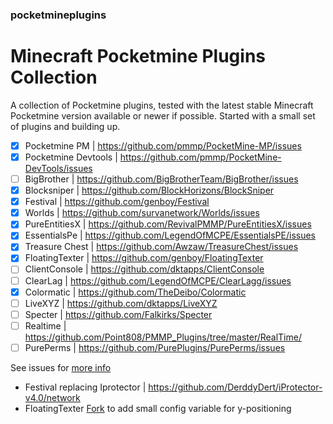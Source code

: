 ### pocketmineplugins

# Minecraft Pocketmine Plugins Collection

A collection of Pocketmine plugins, tested with the latest stable Minecraft Pocketmine version available or newer if possible.
Started with a small set of plugins and building up. 

- [x] Pocketmine PM | https://github.com/pmmp/PocketMine-MP/issues
- [x] Pocketmine Devtools | https://github.com/pmmp/PocketMine-DevTools/issues
- [ ] BigBrother | https://github.com/BigBrotherTeam/BigBrother/issues
- [x] Blocksniper | https://github.com/BlockHorizons/BlockSniper
- [x] Festival | https://github.com/genboy/Festival 
- [x] Worlds | https://github.com/survanetwork/Worlds/issues 
- [x] PureEntitiesX | https://github.com/RevivalPMMP/PureEntitiesX/issues
- [x] EssentialsPe | https://github.com/LegendOfMCPE/EssentialsPE/issues
- [x] Treasure Chest | https://github.com/Awzaw/TreasureChest/issues
- [x] FloatingTexter | https://github.com/genboy/FloatingTexter
- [ ] ClientConsole | https://github.com/dktapps/ClientConsole
- [ ] ClearLag | https://github.com/LegendOfMCPE/ClearLagg/issues
- [x] Colormatic | https://github.com/TheDeibo/Colormatic
- [ ] LiveXYZ | https://github.com/dktapps/LiveXYZ
- [ ] Specter | https://github.com/Falkirks/Specter 
- [ ] Realtime | https://github.com/Point808/PMMP_Plugins/tree/master/RealTime/
- [ ] PurePerms | https://github.com/PurePlugins/PurePerms/issues
 
See issues for [more info](https://github.com/genboy/pocketmineplugins/issues/8)  

* Festival replacing  Iprotector | https://github.com/DerddyDert/iProtector-v4.0/network
* FloatingTexter [Fork](https://github.com/genboy/FloatingTexter) to add small config variable for y-positioning
